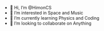 - 👋 Hi, I’m @HimonCS
- 👀 I’m interested in Space and Music
- 🌱 I’m currently learning Physics and Coding
- 💞️ I’m looking to collaborate on Anything

<!---
HimonCS/HimonCS is a ✨ special ✨ repository because its `README.md` (this file) appears on your GitHub profile.
You can click the Preview link to take a look at your changes.
--->
